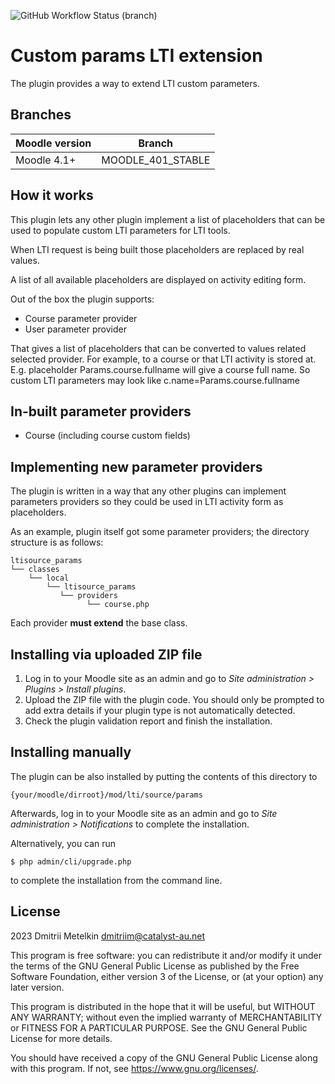 ![GitHub Workflow Status (branch)](https://img.shields.io/github/actions/workflow/status/catalyst/moodle-ltisource_params/ci.yml?branch=MOODLE_401_STABLE)

# Custom params LTI extension #

The plugin provides a way to extend LTI custom parameters.

## Branches

| Moodle version   | Branch            |
|------------------|-------------------|
| Moodle 4.1+      | MOODLE_401_STABLE |

## How it works ##
This plugin lets any other plugin implement a list of placeholders that can be used to populate custom LTI parameters for LTI tools.

When LTI request is being built those placeholders are replaced by real values.

A list of all available placeholders are displayed on activity editing form. 

Out of the box the plugin supports:
 * Course parameter provider
 * User parameter provider

That gives a list of placeholders that can be converted to values related selected provider. 
For example, to a course or that LTI activity is stored at. E.g. placeholder Params.course.fullname will give a course full name. So custom LTI parameters may look like c.name=Params.course.fullname

## In-built parameter providers ##

* Course (including course custom fields)

## Implementing new parameter providers ##

The plugin is written in a way that any other plugins can implement parameters providers so they could be used in LTI activity form as placeholders. 

As an example, plugin itself got some parameter providers; the directory structure is as follows:

```
ltisource_params
└── classes
    └── local
        └── ltisource_params
           └── providers
                 └── course.php
```
Each provider **must extend** the base class.

## Installing via uploaded ZIP file ##

1. Log in to your Moodle site as an admin and go to _Site administration >
   Plugins > Install plugins_.
2. Upload the ZIP file with the plugin code. You should only be prompted to add
   extra details if your plugin type is not automatically detected.
3. Check the plugin validation report and finish the installation.

## Installing manually ##

The plugin can be also installed by putting the contents of this directory to

    {your/moodle/dirroot}/mod/lti/source/params

Afterwards, log in to your Moodle site as an admin and go to _Site administration >
Notifications_ to complete the installation.

Alternatively, you can run

    $ php admin/cli/upgrade.php

to complete the installation from the command line.

## License ##

2023 Dmitrii Metelkin <dmitriim@catalyst-au.net>

This program is free software: you can redistribute it and/or modify it under
the terms of the GNU General Public License as published by the Free Software
Foundation, either version 3 of the License, or (at your option) any later
version.

This program is distributed in the hope that it will be useful, but WITHOUT ANY
WARRANTY; without even the implied warranty of MERCHANTABILITY or FITNESS FOR A
PARTICULAR PURPOSE.  See the GNU General Public License for more details.

You should have received a copy of the GNU General Public License along with
this program.  If not, see <https://www.gnu.org/licenses/>.
